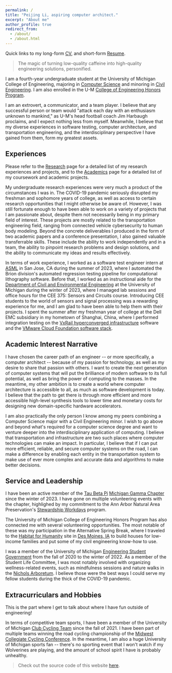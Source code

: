 ```yaml
---
permalink: /
title: "Peijing Li, aspiring computer architect."
excerpt: "About me"
author_profile: true
redirect_from: 
  - /about/
  - /about.html
---
```


Quick links to my long-form [CV](http://www-personal.umich.edu/~peijli/files/CV.pdf), and short-form [Resume](http://www-personal.umich.edu/~peijli/files/Resume.pdf).

> The magic of turning low-quality caffeine into high-quality engineering solutions, personified.

I am a fourth-year undergraduate student at the University of Michigan College of Engineering, 
majoring in [Computer Science](https://cse.engin.umich.edu) and minoring in [Civil Engineering](https://cee.engin.umich.edu).
I am also enrolled in the U-M [College of Engineering Honors Program](https://honors.engin.umich.edu).
<!-- I am planning to pursue a Ph.D. degree starting in Fall 2024, with a focus on heterogeneous computer architecture and high-level synthesis. -->

I am an extrovert, a communicator, and a team player.
I believe that any successful person or team would "attack each day with an enthusiasm unknown to mankind," as U-M's head football coach Jim Harbaugh proclaims, and I expect nothing less from myself.
Meanwhile, I believe that my diverse experiences in software testing, computer architecture, and transportation engineering, and the interdisciplinary perspective I have gained from them, form my greatest assets.

## Experiences

Please refer to the [Research](http://www-personal.umich.edu/~peijli/research/) page for a detailed list of my research experiences and projects, and to the [Academics](http://www-personal.umich.edu/~peijli/academics/) page for a detailed list of my coursework and academic projects.

My undergraduate research experiences were very much a product of the circumstances I was in.
The COVID-19 pandemic seriously disrupted my freshman and sophomore years of college, as well as access to certain research opportunities that I might otherwise be aware of.
However, I was still fortunate enough to have been able to work on a variety of projects that I am passionate about, despite them not necessarily being in my primary field of interest.
These projects are mostly related to the transportation engineering field, ranging from connected vehicle cybersecurity to human body modeling.
Beyond the concrete deliverables I produced in the form of two academic papers and a conference presentation, I also gained valuable transferrable skills.
These include the ability to work independently and in a team, the ability to pinpoint research problems and design solutions, and the ability to communicate my ideas and results effectively.

In terms of work experience, I worked as a software test engineer intern at [ASML](https://www.asml.com/en) in San Jose, CA during the summer of 2023, where I automated the Brion division's automated regression testing pipeline for computational lithography software.
Before that, I worked as an instructional aide for the [Department of Civil and Environmental Engineering](https://cee.engin.umich.edu) at the University of Michigan during the winter of 2023, where I managed lab sessions and office hours for the CEE 375: Sensors and Circuits course.
Introducing CEE students to the world of sensors and signal processing was a rewarding experience for me, and I am glad to have been able to help them with their projects.
I spent the summer after my freshman year of college at the Dell EMC subsidiary in my hometown of Shanghai, China, where I performed integration testing on the [VxRail hyperconverged infrastructure](https://www.dell.com/en-us/dt/converged-infrastructure/vxrail/index.htm) software and the [VMware Cloud Foundation software stack](https://www.vmware.com/products/cloud-foundation.html).

## Academic Interest Narrative

I have chosen the career path of an engineer -- or more specifically, a computer architect -- because of my passion for technology, as well as my desire to share that passion with others.
I want to create the next generation of computer systems that will put the brilliance of modern software to its full potential, as well as bring the power of computing to the masses.
In the meantime, my other ambition is to create a world where computer architecture is accessible to all, as much as software development is today.
I believe that the path to get there is through more efficient and more accessible high-level synthesis tools to lower time and monetary costs for designing new domain-specific hardware accelerators.

I am also practically the only person I know among my peers combining a Computer Science major with a Civil Engineering minor. 
I wish to go above and beyond what's required for a computer science degree and want to venture deeper into the interdisciplinary application of computing.
I believe that transportation and infrastructure are two such places where computer technologies can make an impact. 
In particular, I believe that if I can put more efficient, reliable, and secure computer systems on the road, I can make a difference by enabling each entity in the transportation system to make use of ever more complex and accurate data and algorithms to make better decisions.

## Service and Leadership

I have been an active member of the [Tau Beta Pi](https://www.tbp.org/home.cfm) [Michigan Gamma Chapter](https://tbp.engin.umich.edu) since the winter of 2023.
I have gone on multiple volunteering events with the chapter, highlighed by my commitment to the Ann Arbor Natural Area Preservation's [Stewardship Workdays](https://www.a2gov.org/departments/Parks-Recreation/NAP/volunteering/Pages/StewardshipWorkdays.aspx) program.

The University of Michigan College of Engineering Honors Program has also connected me with several volunteering opportunities.
The most notable of these was my participation in the Alternative Spring Break, where I traveled to the [Habitat for Humanity](https://www.habitat.org) site in [Des Moines, IA](https://gdmhabitat.org) to build houses for low-income families and put some of my civil engineering know-how to use.

I was a member of the University of Michigan [Engineering Student Government](https://esg.engin.umich.edu) from the fall of 2020 to the winter of 2022.
As a member of the Student Life Committee, I was most notably involved with organizing wellness-related events, such as mindfulness sessions and nature walks in the [Nichols Arboretum](https://mbgna.umich.edu/nichols-arboretum/).
I believe those were the best ways I could serve my fellow students during the thick of the COVID-19 pandemic.

## Extracurriculars and Hobbies

This is the part where I get to talk about where I have fun outside of engineering!

In terms of competitive team sports, I have been a member of the University of Michigan [Club Cycling Team](https://www.umcycling.org) since the fall of 2021.
I have been part of multiple teams winning the road cycling championship of the [Midwest Collegiate Cycling Conference](https://www.mwccc.org).
In the meantime, I am also a huge University of Michigan sports fan -- there's no sporting event that I won't watch if my Wolverines are playing, and the amount of school spirit I have is probably unhealthy.

<!-- When it comes to slightly more fringe and frivolous interests, I have also been incredibly invested in the [Touhou Project](https://en.touhouwiki.net/wiki/Touhou_Wiki) game series out of Japan.
Try to catch me at an anime convention near you if you can! -->

> Check out the source code of this website [here](https://github.com/pl-mich/peijli.github.io).

